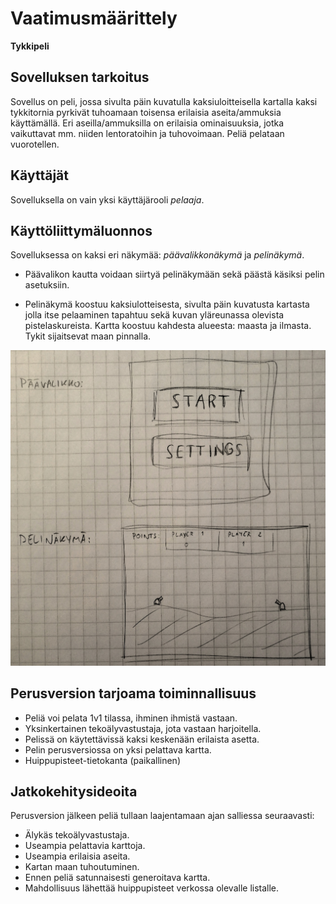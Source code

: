 # Vaatimusmäärittely

**Tykkipeli**


## Sovelluksen tarkoitus

Sovellus on peli, jossa sivulta päin kuvatulla kaksiuloitteisella kartalla kaksi tykkitornia pyrkivät tuhoamaan toisensa erilaisia aseita/ammuksia käyttämällä. Eri aseilla/ammuksilla on erilaisia ominaisuuksia, jotka vaikuttavat mm. niiden lentoratoihin ja tuhovoimaan. Peliä pelataan vuorotellen.


## Käyttäjät

Sovelluksella on vain yksi käyttäjärooli *pelaaja*.


## Käyttöliittymäluonnos

Sovelluksessa on kaksi eri näkymää: *päävalikkonäkymä* ja *pelinäkymä*.

* Päävalikon kautta voidaan siirtyä pelinäkymään sekä päästä käsiksi pelin asetuksiin.

* Pelinäkymä koostuu kaksiulotteisesta, sivulta päin kuvatusta kartasta jolla itse pelaaminen tapahtuu sekä kuvan yläreunassa olevista pistelaskureista. Kartta koostuu kahdesta alueesta: maasta ja ilmasta. Tykit sijaitsevat maan pinnalla.


<img src="https://raw.githubusercontent.com/oskarioskari/otm-harjoitustyo/master/dokumentointi/kuvat/vaatimusmaarittely.jpg" width="750">


## Perusversion tarjoama toiminnallisuus

* Peliä voi pelata 1v1 tilassa, ihminen ihmistä vastaan.
* Yksinkertainen tekoälyvastustaja, jota vastaan harjoitella.
* Pelissä on käytettävissä kaksi keskenään erilaista asetta.
* Pelin perusversiossa on yksi pelattava kartta.
* Huippupisteet-tietokanta (paikallinen)


## Jatkokehitysideoita

Perusversion jälkeen peliä tullaan laajentamaan ajan salliessa seuraavasti:

* Älykäs tekoälyvastustaja.
* Useampia pelattavia karttoja.
* Useampia erilaisia aseita.
* Kartan maan tuhoutuminen.
* Ennen peliä satunnaisesti generoitava kartta.
* Mahdollisuus lähettää huippupisteet verkossa olevalle listalle.
